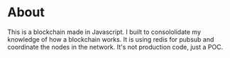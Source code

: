 # About
This is a blockchain made in Javascript. I built to consololidate my knowledge of how a blockchain works.
It is using redis for pubsub and coordinate the nodes in the network. It's not production code, just a POC.
